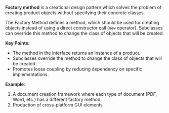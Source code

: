**Factory method** is a creational design pattern which solves the problem of creating product objects without specifying their concrete classes.

The Factory Method defines a method, which should be used for creating objects instead of using a direct constructor call (`new` operator). Subclasses can override this method to change the class of objects that will be created.

**Key Points**:
- The method in the interface returns an instance of a product.
- Subclasses override the method to change the class of objects that will be created.
- Promotes loose coupling by reducing dependency on specific implementations.

**Example**: 
1. A document creation framework where each type of document (PDF, Word, etc.) has a different factory method.
2. Production of cross-platform GUI elements

